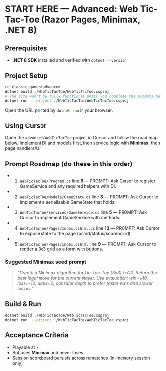 # START HERE — Advanced: Web Tic-Tac-Toe (Razor Pages, Minimax, .NET 8)

## Prerequisites
- **.NET 8 SDK** installed and verified with `dotnet --version`

## Project Setup
```bash
cd classic-games/advanced
dotnet build ./WebTicTacToe/WebTicTacToe.csproj
# The site won't be fully functional until you complete the prompts below.
dotnet run  --project ./WebTicTacToe/WebTicTacToe.csproj
```

Open the URL printed by `dotnet run` in your browser.

## Using Cursor
Open the `advanced/WebTicTacToe` project in Cursor and follow the road map below. Implement DI and models first, then service logic with **Minimax**, then page handlers/UI.

## Prompt Roadmap (do these in this order)
- 1. `WebTicTacToe/Program.cs` line **6** — PROMPT: Ask Cursor to register GameService and any required helpers with DI.
- 2. `WebTicTacToe/Models/GameState.cs` line **3** — PROMPT: Ask Cursor to implement a serializable GameState that holds:
- 3. `WebTicTacToe/Services/GameService.cs` line **5** — PROMPT: Ask Cursor to implement GameService with methods:
- 4. `WebTicTacToe/Pages/Index.cshtml.cs` line **13** — PROMPT: Ask Cursor to expose state to the page (board/status/scoreboard)
- 5. `WebTicTacToe/Pages/Index.cshtml` line **9** — PROMPT: Ask Cursor to render a 3x3 grid as a form with buttons.

### Suggested Minimax seed prompt
> *"Create a Minimax algorithm for Tic-Tac-Toe (3x3) in C#. Return the best legal move for the current player. Use evaluation: win=+10, loss=-10, draw=0; consider depth to prefer faster wins and slower losses."*

## Build & Run
```bash
dotnet build ./WebTicTacToe/WebTicTacToe.csproj
dotnet run  --project ./WebTicTacToe/WebTicTacToe.csproj
```

## Acceptance Criteria
- Playable at `/`
- Bot uses **Minimax** and never loses
- Session scoreboard persists across rematches (in-memory session only)
